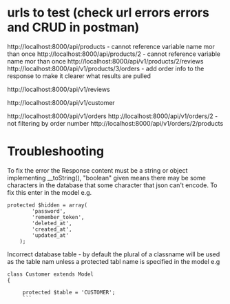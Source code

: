 urls to test (check url errors errors and CRUD in postman)
=============

http://localhost:8000/api/products - cannot reference variable name mor than once
http://localhost:8000/api/products/2 - cannot reference variable name mor than once
http://localhost:8000/api/v1/products/2/reviews
http://localhost:8000/api/v1/products/3/orders - add order info to the response to make it clearer what results are pulled

http://localhost:8000/api/v1/reviews

http://localhost:8000/api/v1/customer

http://localhost:8000/api/v1/orders
http://localhost:8000/api/v1/orders/2 - not filtering by order number
http://localhost:8000/api/v1/orders/2/products

Troubleshooting
================

To fix the error the Response content must be a string or object implementing __toString(), "boolean" given means there may be some characters in 
the database that some character that json can't encode.  To fix this enter in the model e.g.

```
protected $hidden = array(
        'password',
        'remember_token',
        'deleted_at',
        'created_at',
        'updated_at'
	);
  ```
Incorrect database table - by default the plural of a classname will be used as the table nam unless a protected tabl name is specified in the model e.g

```
class Customer extends Model
{

	 protected $table = 'CUSTOMER';
	 ```
